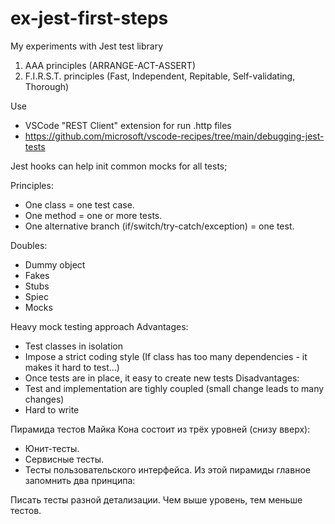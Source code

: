 # ex-jest-first-steps

My experiments with Jest test library

1. AAA principles (ARRANGE-ACT-ASSERT)
2. F.I.R.S.T. principles (Fast, Independent, Repitable, Self-validating, Thorough) 


Use 
- VSCode "REST Client" extension for run  .http files 
- https://github.com/microsoft/vscode-recipes/tree/main/debugging-jest-tests



Jest hooks can help init common mocks for all tests;

Principles:
- One class = one test case.
- One method = one or more tests.
- One alternative branch (if/switch/try-catch/exception) = one test.

Doubles:
- Dummy object
- Fakes
- Stubs
- Spiec
- Mocks 


Heavy mock testing approach
Advantages:
- Test classes in isolation
- Impose a strict coding style  (If class has too many dependencies - it makes it hard to test...)
- Once tests are in place, it easy to create new tests 
Disadvantages:
- Test and implementation are tighly coupled (small change leads to many changes)
- Hard to write 



Пирамида тестов Майка Кона состоит из трёх уровней (снизу вверх):
- Юнит-тесты.
- Сервисные тесты.
- Тесты пользовательского интерфейса.
Из этой пирамиды главное запомнить два принципа:

Писать тесты разной детализации.
Чем выше уровень, тем меньше тестов.

